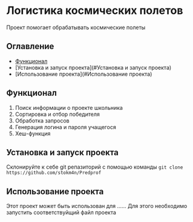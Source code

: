 # Логистика космических полетов

Проект помогает обрабатывать космические полеты

## Оглавление

- [Функционал](#Функционал)
- [Установка и запуск проекта](#Установка и запуск проекта)
- [Использование проекта](#Использование проекта)

## Функционал

1. Поиск информации о проекте школьника
2. Сортировка и отбор победителя
3. Обработка запросов
4. Генерация логина и пароля учащегося
5. Хеш-функция

## Установка и запуск проекта

Склонируйте к себе git репазиторий с помощью команды
`git clone https://github.com/stokm4n/Predprof`

## Использование проекта

Этот проект может быть использован для ......
Для этого необходимо запустить соответствуйщий файл проекта













